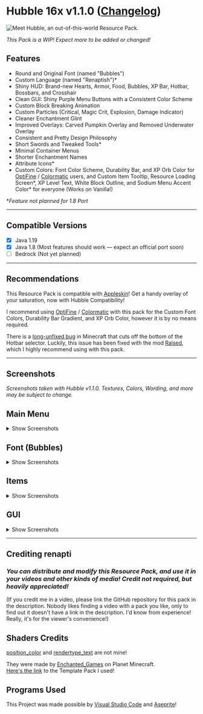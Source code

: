 # Hubble 16x v1.1.0 ([Changelog](Changelog.md))

![Meet *Hubble*, an out-of-this-world Resource Pack.](https://user-images.githubusercontent.com/115433521/196066746-b7c139e1-c2b4-42f5-a55b-e278325c4c21.png)

*This Pack is a WIP! Expect more to be added or changed!*

## Features

- Round and Original Font (named "Bubbles")
- Custom Language (named "Renaptish")*
- Shiny HUD: Brand-new Hearts, Armor, Food, Bubbles, XP Bar, Hotbar, Bossbars, and Crosshair
- Clean GUI: Shiny Purple Menu Buttons with a Consistent Color Scheme
- Custom Block Breaking Animation
- Custom Particles (Critical, Magic Crit, Explosion, Damage Indicator)
- Cleaner Enchantment Glint
- Improved Overlays: Carved Pumpkin Overlay and Removed Underwater Overlay
- Consistent and Pretty Design Philosophy
- Short Swords and Tweaked Tools*
- Minimal Container Menus
- Shorter Enchantment Names
- Attribute Icons*
- Custom Colors: Font Color Scheme, Durability Bar, and XP Orb Color for [OptiFine](https://optifine.net/downloads) / [Colormatic](https://modrinth.com/mod/colormatic/versions) users, and Custom Item Tooltip, Resource Loading Screen*, XP Level Text, White Block Outline, and Sodium Menu Accent Color* for everyone (Works on Vanilla!)

\**Feature not planned for 1.8 Port*

---

## Compatible Versions

- [x] Java 1.19
- [x] Java 1.8 (Most features should work — expect an official port soon)
- [ ] Bedrock (Not yet planned)

---

## Recommendations

This Resource Pack is compatible with [Appleskin](https://modrinth.com/mod/appleskin/versions)! Get a handy overlay of your saturation, now with Hubble Compatibility!

I recommend using [OptiFine](https://optifine.net/downloads) / [Colormatic](https://modrinth.com/mod/colormatic/versions) with this pack for the Custom Font Colors, Durability Bar Gradient, and XP Orb Color, however it is by no means required.

There is a [long-unfixed bug](https://bugs.mojang.com/browse/MC-67532) in Minecraft that cuts off the bottom of the Hotbar selector. Luckily, this issue has been fixed with the mod [Raised](https://modrinth.com/mod/raised/versions), which I highly recommend using with this pack.

---

## Screenshots

*Screenshots taken with Hubble v1.1.0. Textures, Colors, Wording, and more may be subject to change.*

## Main Menu

<details><summary> Show Screenshots </summary>

![Title Screen](https://user-images.githubusercontent.com/115433521/196018971-5f8b61c5-6964-4ca5-8891-db03f115bb36.png)
![Third Party Play Warning](https://user-images.githubusercontent.com/115433521/196019021-023b4f7c-e32f-48f7-89b2-88d418808985.png)
![Default World Creation Screen](https://user-images.githubusercontent.com/115433521/196019126-328f419e-2c1b-444d-a9b2-f857d2c8d63f.png)
![Server List](https://user-images.githubusercontent.com/115433521/196019175-9cc3ee47-b035-4c76-be6d-68c3db527e92.png)

</details>

## Font (Bubbles)

<details><summary> Show Screenshots </summary>

![Bubbles + New Colors](https://user-images.githubusercontent.com/115433521/196021012-c56d44f7-aeb4-410d-858b-29d1d940c7cf.png)

### Old Colors

![Old Colors](https://user-images.githubusercontent.com/115433521/196021031-d7d26545-51d5-4531-999d-547f1f54074d.png)

</details>

## Items

<details><summary> Show Screenshots </summary>

### *Most Tools are Vanilla, with slight tweaks to the Sticks, Swords, and more*

![All Tiers of Swords, Pickaxes, and Axes](https://user-images.githubusercontent.com/115433521/196019831-6a1ee279-41ff-4c02-84dd-8f7eb75efcc8.png)
![All Tiers of Shovels and Hoes, and Enchanting Bottle](https://user-images.githubusercontent.com/115433521/196019913-ae7c0d36-9fae-4086-8c3c-d0c689d2c93b.png)

</details>

## GUI

<details><summary> Show Screenshots </summary>

### Common Inventories

![Creative Inventory](https://user-images.githubusercontent.com/115433521/196020002-0c94fa83-ed60-4eb0-b9db-1455f66d3a41.png)
![Survival Inventory and Recipe Book](https://user-images.githubusercontent.com/115433521/196020013-17b95828-1846-4ba9-be1a-0d9850812e14.png)

### HUD: Hotbar and Crosshair

![Hotbar and Crosshair](https://user-images.githubusercontent.com/115433521/196020210-a32fe05e-71ce-47fe-ba8c-e8e56ee47b32.png)

### Item Tooltips, Stats, and Abbreviated Enchantments

![Item Tooltip - Sword](https://user-images.githubusercontent.com/115433521/196020476-d8327f1c-b9d6-4795-8279-f4bac9e79dea.png)
![Item Tooltip - Boots](https://user-images.githubusercontent.com/115433521/196020525-4a02495e-1553-41da-badc-cd26a49e3beb.png)

### [Appleskin](https://modrinth.com/mod/appleskin/versions) Textures

![Appleskin Compatibility - Items](https://user-images.githubusercontent.com/115433521/196020226-6b196585-35d4-4784-ac4a-16055500c94d.png)
![Appleskin Compatibility - Hunger Bar, Fully Saturated](https://user-images.githubusercontent.com/115433521/196020369-624209fb-144e-4a98-a8bf-b8650bb210ed.png)

</details>

---

## Crediting renapti

### *You can distribute and modify this Resource Pack, and use it in your videos and other kinds of media! Credit not required, but heavily appreciated!*

(If you credit me in a video, please link the GitHub repository for this pack in the description. Nobody likes finding a video with a pack you like, only to find out it doesn't have a link in the description. I'd know from experience! Really, it's for the viewer's convenience!)

## Shaders Credits

[position_color](Hubble-16x_1.19/assets/minecraft/shaders/core/position_color.fsh) and [rendertype_text](Hubble-16x_1.19/assets/minecraft/shaders/core/rendertype_text.fsh) are not mine!

They were made by [Enchanted_Games](https://www.planetminecraft.com/member/enchanted_games/) on Planet Minecraft.  
[Here's the link](https://www.planetminecraft.com/blog/changing-hardcoded-colours-1-18-1-17-core-shaders/) to the Template Pack I used!

## Programs Used

This Project was made possible by [Visual Studio Code](https://code.visualstudio.com/) and [Aseprite](https://www.aseprite.org/)!
